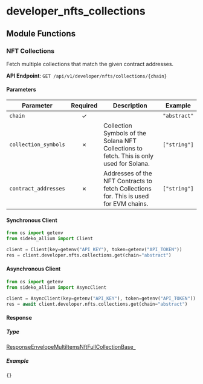 # developer_nfts_collections

## Module Functions
### NFT Collections <a name="get"></a>

Fetch multiple collections that match the given contract addresses.

**API Endpoint**: `GET /api/v1/developer/nfts/collections/{chain}`

#### Parameters

| Parameter | Required | Description | Example |
|-----------|:--------:|-------------|--------|
| `chain` | ✓ |  | `"abstract"` |
| `collection_symbols` | ✗ | Collection Symbols of the Solana NFT Collections to fetch. This is only used for Solana. | `["string"]` |
| `contract_addresses` | ✗ | Addresses of the NFT Contracts to fetch Collections for. This is used for EVM chains. | `["string"]` |

#### Synchronous Client

```python
from os import getenv
from sideko_allium import Client

client = Client(key=getenv("API_KEY"), token=getenv("API_TOKEN"))
res = client.developer.nfts.collections.get(chain="abstract")

```

#### Asynchronous Client

```python
from os import getenv
from sideko_allium import AsyncClient

client = AsyncClient(key=getenv("API_KEY"), token=getenv("API_TOKEN"))
res = await client.developer.nfts.collections.get(chain="abstract")

```

#### Response

##### Type
[ResponseEnvelopeMultiItemsNftFullCollectionBase_](/sideko_allium/types/models/response_envelope_multi_items_nft_full_collection_base_.py)

##### Example
`{}`
<!-- CUSTOM DOCS START -->

<!-- CUSTOM DOCS END -->

